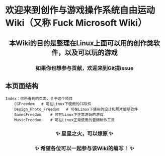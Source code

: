 # 欢迎来到创作与游戏操作系统自由运动 Wiki（又称 Fuck Microsoft Wiki）
## <center>本Wiki的目的是整理在Linux上面可以用的创作类软件，以及可以玩的游戏</center>

### <center> 如果你也想参与贡献，欢迎来到Git提issue </center> 

## 本页面结构

    Index：你所看到的页面，关于这个项目
        CGFreedom   # 可在Linux下使用的CG软件
        Design_Photo_Freedom   # 可在Linux下使用的设计和照片后期软件
        GamesFreedom    # 可在Linux下正常游玩的游戏
        MusicFreedom    # 可在Linux正常使用的音频制作工具

### <center> ✨ 星星之火，可以燎原 ✨ </center> 
### <center> ✨ 希望各位可以一起参与该Wiki的编写！ ✨ </center>
